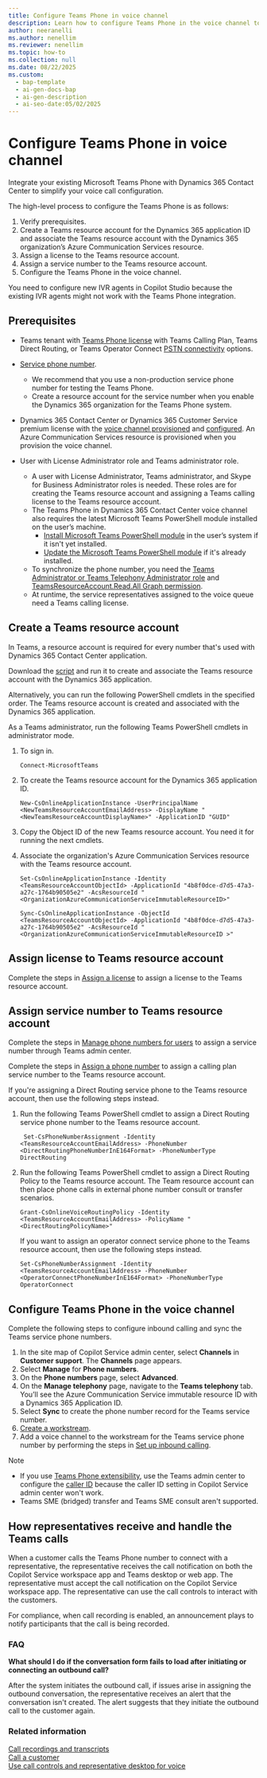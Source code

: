 ```yaml
---
title: Configure Teams Phone in voice channel
description: Learn how to configure Teams Phone in the voice channel to streamline call management and enhance customer support in Dynamics 365 Contact Center.
author: neeranelli
ms.author: nenellim
ms.reviewer: nenellim
ms.topic: how-to
ms.collection: null
ms.date: 08/22/2025
ms.custom:
  - bap-template
  - ai-gen-docs-bap
  - ai-gen-description
  - ai-seo-date:05/02/2025
---
```


# Configure Teams Phone in voice channel

Integrate your existing Microsoft Teams Phone with Dynamics 365 Contact Center to simplify your voice call configuration.

The high-level process to configure the Teams Phone is as follows:

1. Verify prerequisites.
1. Create a Teams resource account for the Dynamics 365 application ID and associate the Teams resource account with the Dynamics 365 organization’s Azure Communication Services resource.
1. Assign a license to the Teams resource account.
1. Assign a service number to the Teams resource account.
1. Configure the Teams Phone in the voice channel.

You need to configure new IVR agents in Copilot Studio because the existing IVR agents might not work with the Teams Phone integration.

## Prerequisites

- Teams tenant with [Teams Phone license](/microsoftteams/teams-phone-licensing#teams-phone-licensing) with Teams Calling Plan, Teams Direct Routing, or Teams Operator Connect [PSTN connectivity](/microsoftteams/pstn-connectivity) options.

- [Service phone number](/microsoftteams/manage-phone-numbers-landing-page#service-numbers).
  - We recommend that you use a non-production service phone number for testing the Teams Phone.
  - Create a resource account for the service number when you enable the Dynamics 365 organization for the Teams Phone system.
- Dynamics 365 Contact Center or Dynamics 365 Customer Service premium license with the [voice channel provisioned](../implement/provision-channels.md#set-up-channels) and [configured](/dynamics365/customer-service/administer/voice-channel-install). An Azure Communication Services resource is provisioned when you provision the voice channel.
- User with License Administrator role and Teams administrator role.
  - A user with License Administrator, Teams administrator, and Skype for Business Administrator roles is needed. These roles are for creating the Teams resource account and assigning a Teams calling license to the Teams resource account.
  - The Teams Phone in Dynamics 365 Contact Center voice channel also requires the latest Microsoft Teams PowerShell module installed on the user’s machine.
    - [Install Microsoft Teams PowerShell module](/microsoftteams/teams-powershell-install#installing-using-the-powershellgallery) in the user’s system if it isn't yet installed.
    - [Update the Microsoft Teams PowerShell module](/microsoftteams/teams-powershell-install#update-teams-powershell-module) if it's already installed.
  - To synchronize the phone number, you need the [Teams Administrator or Teams Telephony Administrator role](/entra/identity-platform/quickstart-configure-app-access-web-apis) and [TeamsResourceAccount.Read.All Graph permission](/graph/permissions-reference).
  - At runtime, the service representatives assigned to the voice queue need a Teams calling license.

## Create a Teams resource account

In Teams, a resource account is required for every number that's used with Dynamics 365 Contact Center application.

Download the [script](https://github.com/microsoft/Dynamics365-Apps-Samples/blob/master/contact-center/TeamsPhoneSystem-TeamsAdminCenterOnboardScript.ps1) and run it to create and associate the Teams resource account with the Dynamics 365 application.

Alternatively, you can run the following PowerShell cmdlets in the specified order. The Teams resource account is created and associated with the Dynamics 365 application.

As a Teams administrator, run the following Teams PowerShell cmdlets in administrator mode.

1. To sign in.

   ```
   Connect-MicrosoftTeams
   ``` 
1. To create the Teams resource account for the Dynamics 365 application ID.
   ```
   New-CsOnlineApplicationInstance -UserPrincipalName <NewTeamsResourceAccountEmailAddress> -DisplayName "<NewTeamsResourceAccountDisplayName>" -ApplicationID "GUID"
   ```
1. Copy the Object ID of the new Teams resource account. You need it for running the next cmdlets.

1. Associate the organization's Azure Communication Services resource with the Teams resource account.
   ```
   Set-CsOnlineApplicationInstance -Identity <TeamsResourceAccountObjectId> -ApplicationId "4b8f0dce-d7d5-47a3-a27c-1764b90505e2" -AcsResourceId "<OrganizationAzureCommunicationServiceImmutableResourceID>"
   
   Sync-CsOnlineApplicationInstance -ObjectId <TeamsResourceAccountObjectId> -ApplicationId "4b8f0dce-d7d5-47a3-a27c-1764b90505e2" -AcsResourceId "<OrganizationAzureCommunicationServiceImmutableResourceID >"
   ```

## Assign license to Teams resource account

Complete the steps in [Assign a license](/microsoftteams/manage-resource-accounts#assign-a-license) to assign a license to the Teams resource account.

## Assign service number to Teams resource account

Complete the steps in [Manage phone numbers for users](/microsoftteams/assign-change-or-remove-a-phone-number-for-a-user) to assign a service number through Teams admin center.

Complete the steps in [Assign a phone number](/microsoftteams/manage-resource-accounts#assign-a-phone-number) to assign a calling plan service number to the Teams resource account.

If you're assigning a Direct Routing service phone to the Teams resource account, then use the following steps instead.

1. Run the following Teams PowerShell cmdlet to assign a Direct Routing service phone number to the Teams resource account.
   ```
    Set-CsPhoneNumberAssignment -Identity <TeamsResourceAccountEmailAddress> -PhoneNumber <DirectRoutingPhoneNumberInE164Format> -PhoneNumberType DirectRouting
   ```
1. Run the following Teams PowerShell cmdlet to assign a Direct Routing Policy to the Teams resource account. The Team resource account can then place phone calls in external phone number consult or transfer scenarios.

   ```
   Grant-CsOnlineVoiceRoutingPolicy -Identity <TeamsResourceAccountEmailAddress> -PolicyName "<DirectRoutingPolicyName>"
   ```
   If you want to assign an operator connect service phone to the Teams resource account, then use the following steps instead.

   ```   
   Set-CsPhoneNumberAssignment -Identity <TeamsResourceAccountEmailAddress> -PhoneNumber <OperatorConnectPhoneNumberInE164Format> -PhoneNumberType OperatorConnect
   ```

## Configure Teams Phone in the voice channel

Complete the following steps to configure inbound calling and sync the Teams service phone numbers.

1. In the site map of Copilot Service admin center, select **Channels** in **Customer support**. The **Channels** page appears.
1. Select **Manage** for **Phone numbers**.
1. On the **Phone numbers** page, select **Advanced**.
1. On the **Manage telephony** page, navigate to the **Teams telephony** tab. You’ll see the Azure Communication Service immutable resource ID with a Dynamics 365 Application ID.
1. Select **Sync** to create the phone number record for the Teams service number.
1. [Create a workstream](/dynamics365/customer-service/administer/create-workstreams).
1. Add a voice channel to the workstream for the Teams service phone number by performing the steps in [Set up inbound calling](/dynamics365/customer-service/administer/voice-channel-inbound-calling).

> [!NOTE]
>
> - If you use [Teams Phone extensibility](/azure/communication-services/concepts/interop/tpe/teams-phone-extensibility-overview), use the Teams admin center to configure the [caller ID](/microsoftteams/caller-id-policies) because the caller ID setting in Copilot Service admin center won't work.
> - Teams SME (bridged) transfer and Teams SME consult aren't supported.

## How representatives receive and handle the Teams calls

When a customer calls the Teams Phone number to connect with a representative, the representative receives the call notification on both the Copilot Service workspace app and Teams desktop or web app. The representative must accept the call notification on the Copilot Service workspace app. The representative can use the call controls to interact with the customers.

For compliance, when call recording is enabled, an announcement plays to notify participants that the call is being recorded.

### FAQ

**What should I do if the conversation form fails to load after initiating or connecting an outbound call?**

After the system initiates the outbound call, if issues arise in assigning the outbound conversation, the representative receives an alert that the conversation isn't created. The alert suggests that they initiate the outbound call to the customer again.

### Related information

[Call recordings and transcripts](/dynamics365/customer-service/administer/voice-channel-configure-transcripts?context=/dynamics365/contact-center/context/administer-context)   
[Call a customer](/dynamics365/customer-service/use/voice-channel-call-customer?context=/dynamics365/contact-center/context/use-context)  
[Use call controls and representative desktop for voice](../use/voice-channel-agent-experience.md)   
